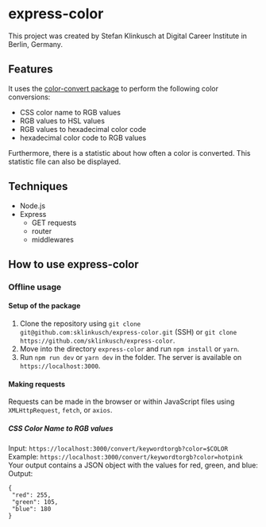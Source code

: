 # express-color

This project was created by Stefan Klinkusch at Digital Career Institute in Berlin, Germany.

## Features

It uses the [color-convert package](https://github.com/Qix-/color-convert) to perform the following color conversions:
- CSS color name to RGB values
- RGB values to HSL values
- RGB values to hexadecimal color code
- hexadecimal color code to RGB values

Furthermore, there is a statistic about how often a color is converted. This statistic file can also be displayed.

## Techniques
- Node.js
- Express
  - GET requests
  - router
  - middlewares

## How to use express-color
### Offline usage

#### Setup of the package
1. Clone the repository using ```git clone git@github.com:sklinkusch/express-color.git``` (SSH) or ```git clone https://github.com/sklinkusch/express-color```.
1. Move into the directory ```express-color``` and run ```npm install``` or ```yarn```.
1. Run ```npm run dev``` or ```yarn dev``` in the folder. The server is available on ```https://localhost:3000```.

#### Making requests

Requests can be made in the browser or within JavaScript files using ```XMLHttpRequest```, ```fetch```, or ```axios```.

##### CSS Color Name to RGB values

Input: ```https://localhost:3000/convert/keywordtorgb?color=$COLOR```  
Example: ```https://localhost:3000/convert/keywordtorgb?color=hotpink```  
Your output contains a JSON object with the values for red, green, and blue:  
Output:
 ```
 {
  "red": 255,
  "green": 105,
  "blue": 180
}
```